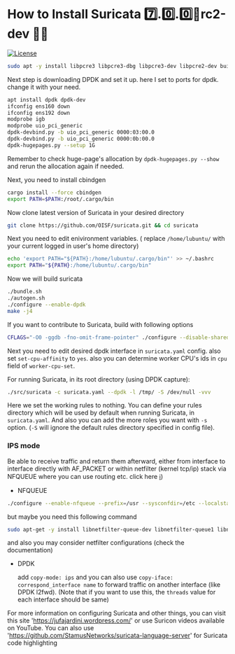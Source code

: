 # How to Install Suricata  7️⃣.0️⃣.0️⃣💨rc2-dev  🕵️‍♂️
[![License](https://img.shields.io/badge/License-GNU%20GPL-blue)](https://opensource.org/license/gpl-3-0/)

```bash
sudo apt -y install libpcre3 libpcre3-dbg libpcre3-dev libpcre2-dev build-essential autoconf automake libtool libpcap-dev libnet1-dev libyaml-0-2 libyaml-dev pkg-config zlib1g zlib1g-dev libcap-ng-dev libcap-ng0 make libmagic-dev libjansson-dev rustc cargo jq git-core 
```

Next step is downloading DPDK and set it up. here I set to ports for dpdk. change it with your need.
```bash
apt install dpdk dpdk-dev
ifconfig ens160 down
ifconfig ens192 down
modprobe igb
modprobe uio_pci_generic
dpdk-devbind.py -b uio_pci_generic 0000:03:00.0 
dpdk-devbind.py -b uio_pci_generic 0000:0b:00.0 
dpdk-hugepages.py --setup 1G
```
Remember to check huge-page's allocation by `dpdk-hugepages.py --show` and rerun the allocation again if needed.

Next, you  need to install cbindgen
```bash
cargo install --force cbindgen
export PATH=$PATH:/root/.cargo/bin
```
Now clone latest version of Suricata in your desired directory
```bash
git clone https://github.com/OISF/suricata.git && cd suricata
```

Next you need to edit enivironment variables. ( replace `/home/lubuntu/` with your current logged in user's home directory)
```bash
echo 'export PATH="${PATH}:/home/lubuntu/.cargo/bin"' >> ~/.bashrc
export PATH="${PATH}:/home/lubuntu/.cargo/bin"
```

Now we will build suricata
```bash
./bundle.sh
./autogen.sh
./configure --enable-dpdk
make -j4
```

If you want to contribute to Suricata, build with following options
```bash
CFLAGS="-O0 -ggdb -fno-omit-frame-pointer" ./configure --disable-shared --enable-debug --enable-unittests --enable-dpdk
```
Next you need to edit desired dpdk interface in `suricata.yaml` config. also set `set-cpu-affinity` to `yes`. also you can determine worker CPU's ids in `cpu` field of `worker-cpu-set`.

For running Suricata, in its root directory (using DPDK capture):
```bash
./src/suricata -c suricata.yaml --dpdk -l /tmp/ -S /dev/null -vvv
```
Here we set the working rules to nothing. You can define your rules directory which will be used by default when running Suricata, in `suricata.yaml`. And also you can add the more roles you want with `-s` option. (`-S` will ignore the default rules directory specified in config file).

### IPS mode
Be able to receive traffic and return them afterward, either from interface to interface directly with AF_PACKET or within netfilter (kernel tcp/ip) stack via NFQUEUE where you can use routing etc. click here [ℹ️](https://docs.suricata.io/en/suricata-6.0.0/setting-up-ipsinline-for-linux.html))
- NFQUEUE
```bash
./configure --enable-nfqueue --prefix=/usr --sysconfdir=/etc --localstatedir=/var
```
  but maybe you need this following command
```bash
sudo apt-get -y install libnetfilter-queue-dev libnetfilter-queue1 libnfnetlink-dev libnfnetlink0
```
  and also you may consider netfilter configurations (check the documentation)
- DPDK

  add  `copy-mode: ips` and you can also use `copy-iface: correspond_interface name` to forward traffic on another interface (like DPDK l2fwd). (Note that if you want to use this, the `threads` value for each interface should be same)
    
For more information on configuring Suricata and other things, you can visit this site 'https://jufajardini.wordpress.com/' or use Suricon videos available on YouTube.
You can also use 'https://github.com/StamusNetworks/suricata-language-server' for Suricata code highlighting
